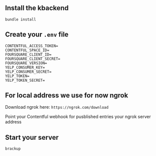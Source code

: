 ## Install the kbackend
`bundle install`

## Create your `.env` file
```
CONTENTFUL_ACCESS_TOKEN=
CONTENTFUL_SPACE_ID=
FOURSQUARE_CLIENT_ID=
FOURSQUARE_CLIENT_SECRET=
FOURSQUARE_VERSION=
YELP_CONSUMER_KEY=
YELP_CONSUMER_SECRET=
YELP_TOKEN=
YELP_TOKEN_SECRET=
```

## For local address we use for now ngrok
Download ngrok here:
`https://ngrok.com/download`

Point your Contentful webhook for pusblished entries your
ngrok server address 

## Start your server
`brackup`
